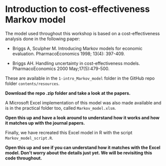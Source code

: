 # Introduction to cost-effectiveness Markov model

The model used throughout this workshop is based on a cost-effectiveness
analysis done in the following paper:

-   Briggs A, Sculpher M. Introducing Markov models for economic
    evaluation. PharmacoEconomics 1998; 13(4): 397-409.

-   Briggs AH. Handling uncertainty in cost-effectiveness models.
    PharmacoEconomics 2000 May;17(5):479-500.

These are available in the `1-intro_Markov_model` folder in the GitHub
repo folder `contents/resources`.

**Download the repo .zip folder and take a look at the papers.**

A Microsoft Excel implementation of this model was also made available
and is in the practical folder too, called `Markov_model.xlsm`.

**Open this up and have a look around to understand how it works and how
it matches up with the journal papers.**

Finally, we have recreated this Excel model in R with the script
`Markov_model_script.R`.

**Open this up and see if you can understand how it matches with the
Excel model. Don’t worry about the details just yet. We will be
revisiting this code throughout.**
